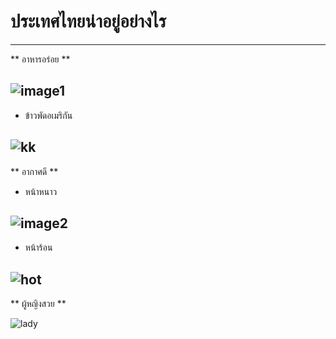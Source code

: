 # ประเทศไทยน่าอยู่อย่างไร 
---
** อาหารอร่อย **

![image1](https://scontent.fbkk22-2.fna.fbcdn.net/v/t1.15752-9/77140607_2489819654566940_526104232147812352_n.png?_nc_cat=106&_nc_eui2=AeF8BdM5hAX_9euRHOcyaI4Uwnirf8Wh1GKhp1WcIVCCZCsN9MzGl2DwCGwn_ityuS9Y0pB2DbaRTlakiqcD6Bgqr3A46OBjsy79JQCz17p4Ig&_nc_ohc=3uJuZdWMGuIAQke-yQCLMjbW9C2ETMWQJxpU7wQ3NmwKwjQsXlEGgJEzw&_nc_ht=scontent.fbkk22-2.fna&oh=33be3c75fabc859460bcbc37c2e8ba53&oe=5E825DA6)
---
 * ข้าวพัดอเมริกัน 

 ![kk](https://img.kapook.com/u/pirawan/Cooking1/americanfriedrice.jpg)
---
** อากาศดี ** 
* หน้าหนาว

![image2](https://scontent.fkkc2-1.fna.fbcdn.net/v/t31.0-8/s960x960/24955542_1670215819696026_9178157145177340118_o.jpg?_nc_cat=101&_nc_eui2=AeFvc2mMMzwugTaX9AvLlnPZmoHUI_FvhChUFjg-e_z_KObnsj5xUTD3gR2O619ATsW4hmVvrBk-6PLJ_TgfeTyW65j8dgc56jGLPsBKDnjHRg&_nc_ohc=b2ch0gckDK8AQkqaBe9x2UwBQkNuYVqSUDNSMgfKZMfQZF0Vw14ChlimA&_nc_ht=scontent.fkkc2-1.fna&oh=5072f78c9505ee2ba51f34e68867dded&oe=5E81B654)
---
* หน้าร้อน

![hot](https://uk.toluna.com/dpolls_images/2018/04/02/418611d6-3edc-46a6-99f1-fba99f5c72ce.jpg)
---
** ผู้หญิงสวย **

![lady](https://www.fifa55casino.com/wp-content/uploads/2018/08/%E0%B8%99%E0%B8%A1%E0%B8%A5%E0%B9%89%E0%B8%99%E0%B8%97%E0%B8%B0%E0%B8%A5%E0%B8%B1%E0%B8%81%E0%B8%AA%E0%B8%B2%E0%B8%A7%E0%B8%AA%E0%B8%A7%E0%B8%A2.jpg)
